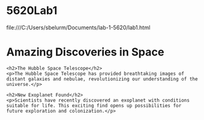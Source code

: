 # 5620Lab1
file:///C:/Users/sbelurm/Documents/lab-1-5620/lab1.html
<!DOCTYPE html>
<html lang="en">
<head>
    <meta charset="UTF-8">
    <meta name="viewport" content="width=device-width, initial-scale=1.0">
    <title>Space Exploration & Astronomy</title>
</head>
<body>
    <h1>Amazing Discoveries in Space</h1>

    <h2>The Hubble Space Telescope</h2>
    <p>The Hubble Space Telescope has provided breathtaking images of distant galaxies and nebulae, revolutionizing our understanding of the universe.</p>

    <h2>New Exoplanet Found</h2>
    <p>Scientists have recently discovered an exoplanet with conditions suitable for life. This exciting find opens up possibilities for future exploration and colonization.</p>
</body>
</html>
